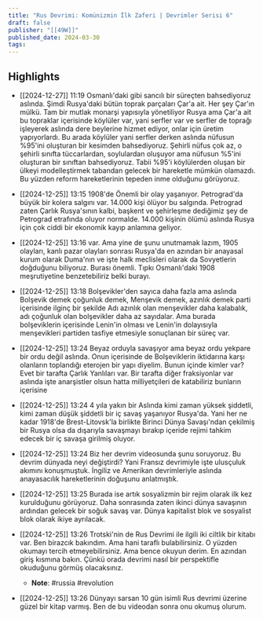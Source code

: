 ```yaml
---
title: "Rus Devrimi: Komünizmin İlk Zaferi | Devrimler Serisi 6"
draft: false
publisher: "[[49W]]"
published_date: 2024-03-30
tags:
---
```



## Highlights
* [[2024-12-27]] 11:19  Osmanlı'daki gibi sancılı bir süreçten bahsediyoruz aslında. Şimdi Rusya'daki bütün toprak parçaları Çar'a ait. Her şey Çar'ın mülkü. Tam bir mutlak monarşi yapısıyla yönetiliyor Rusya ama Çar'a ait bu topraklar içerisinde köylüler var, yani serfler var ve serfler de toprağı işleyerek aslında dere beylerine hizmet ediyor, onlar için üretim yapıyorlardı. Bu arada köylüler yani serfler derken aslında nüfusun %95'ini oluşturan bir kesimden bahsediyoruz. Şehirli nüfus çok az, o şehirli sınıfta tüccarlardan, soylulardan oluşuyor ama nüfusun %5'ini oluşturan bir sınıftan bahsediyoruz. Tabii %95'i köylülerden oluşan bir ülkeyi modelleştirmek tabandan gelecek bir hareketle mümkün olamazdı. Bu yüzden reform hareketlerinin tepeden inme olduğunu görüyoruz.

* [[2024-12-25]] 13:15  1908'de Önemli bir olay yaşanıyor. Petrograd'da büyük bir kolera salgını var. 14.000 kişi ölüyor bu salgında. Petrograd zaten Çarlık Rusya'sının kalbi, başkent ve şehirleşme dediğimiz şey de Petrograd etrafında oluyor normalde. 14.000 kişinin ölümü aslında Rusya için çok ciddi bir ekonomik kayıp anlamına geliyor.

* [[2024-12-25]] 13:16  var. Ama yine de şunu unutmamak lazım, 1905 olayları, kanlı pazar olayları sonrası Rusya'da en azından bir anayasal kurum olarak Duma'nın ve işte halk meclisleri olarak da Sovyetlerin doğduğunu biliyoruz. Burası önemli. Tıpkı Osmanlı'daki 1908 meşrutiyetine benzetebiliriz belki burayı.

* [[2024-12-25]] 13:18  Bolşevikler'den sayıca daha fazla ama aslında Bolşevik demek çoğunluk demek, Menşevik demek, azınlık demek parti içerisinde ilginç bir şekilde Adı azınlık olan menşevikler daha kalabalık, adı çoğunluk olan bolşevikler daha az sayıdalar. Ama burada bolşeviklerin içerisinde Lenin'in olması ve Lenin'in dolayısıyla menşevikleri partiden tasfiye etmesiyle sonuçlanan bir süreç var.

* [[2024-12-25]] 13:24  Beyaz orduyla savaşıyor ama beyaz ordu yekpare bir ordu değil aslında. Onun içerisinde de Bolşeviklerin iktidarına karşı olanların toplandığı eterojen bir yapı diyelim. Bunun içinde kimler var? Evet bir tarafta Çarlık Yanlıları var. Bir tarafta diğer fraksiyonlar var aslında işte anarşistler olsun hatta milliyetçileri de katabiliriz bunların içerisine

* [[2024-12-25]] 13:24  4 yıla yakın bir Aslında kimi zaman yüksek şiddetli, kimi zaman düşük şiddetli bir iç savaş yaşanıyor Rusya'da. Yani her ne kadar 1918'de Brest-Litovsk'la birlikte Birinci Dünya Savaşı'ndan çekilmiş bir Rusya olsa da dışarıyla savaşmayı bırakıp içeride rejimi tahkim edecek bir iç savaşa girilmiş oluyor.

* [[2024-12-25]] 13:24  Biz her devrim videosunda şunu soruyoruz. Bu devrim dünyada neyi değiştirdi? Yani Fransız devrimiyle işte ulusçuluk akımını konuşmuştuk. İngiliz ve Amerikan devrimleriyle aslında anayasacılık hareketlerinin doğuşunu anlatmıştık.

* [[2024-12-25]] 13:25  Burada ise artık sosyalizmin bir rejim olarak ilk kez kurulduğunu görüyoruz. Daha sonrasında zaten ikinci dünya savaşının ardından gelecek bir soğuk savaş var. Dünya kapitalist blok ve sosyalist blok olarak ikiye ayrılacak.

* [[2024-12-25]] 13:26  Trotski'nin de Rus Devrimi ile ilgili iki ciltlik bir kitabı var. Ben birazcık bakındım. Ama hani taraflı bulabilirsiniz. O yüzden okumayı tercih etmeyebilirsiniz. Ama bence okuyun derim. En azından giriş kısmına bakın. Çünkü orada devrimi nasıl bir perspektifle okuduğunu görmüş olacaksınız.

  * **Note**: #russia #revolution
* [[2024-12-25]] 13:26  Dünyayı sarsan 10 gün isimli Rus devrimi üzerine güzel bir kitap varmış. Ben de bu videodan sonra onu okumuş olurum.

